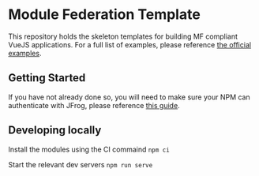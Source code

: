 #  Module Federation Template

This repository holds the skeleton templates for building MF compliant VueJS applications. For a full list of examples, please reference [the official examples](https://github.com/module-federation/module-federation-examples).

## Getting Started

If you have not already done so, you will need to make sure your NPM can authenticate with JFrog, please reference [this guide](https://experience-wiki-app-exp-dev.npii-aks.dhp-east2us-npe.humana.com/docs/nucleus/connecting-to-the-feed).

## Developing locally

Install the modules using the CI commaind
`npm ci`

Start the relevant dev servers
`npm run serve`
